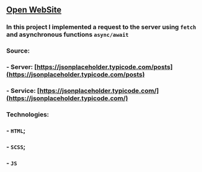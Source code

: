 ## [Open WebSite](https://frontenderboy.github.io/Async-await-Users/)

### In this project I implemented a request to the server using `fetch` and asynchronous functions `async/await`

### Source: 
### - Server: [https://jsonplaceholder.typicode.com/posts](https://jsonplaceholder.typicode.com/posts)
### - Service: [https://jsonplaceholder.typicode.com/](https://jsonplaceholder.typicode.com/)

### Technologies:
### - `HTML`;
### - `SCSS`;
### - `JS`
